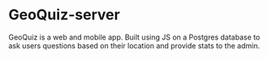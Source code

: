 # GeoQuiz-server
GeoQuiz is a web and mobile app. Built using JS on a Postgres database to ask users questions based on their location and provide stats to the admin.
